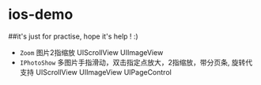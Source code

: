 ios-demo
========
##it's just for practise, hope it's help ! :)

- `Zoom` 图片2指缩放 UIScrollView UIImageView 
- `IPhotoShow` 多图片手指滑动，双击指定点放大，2指缩放，带分页条, 旋转代支持 UIScrollView UIImageView UIPageControl